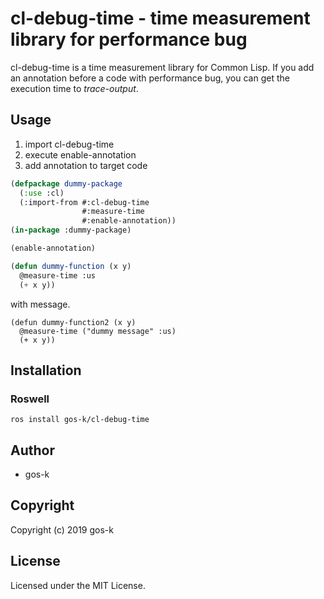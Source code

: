 # cl-debug-time - time measurement library for performance bug

cl-debug-time is a time measurement library for Common Lisp.
If you add an annotation before a code with performance bug, you can get the execution time to *trace-output*.

## Usage

1. import cl-debug-time
2. execute enable-annotation
3. add annotation to target code

```lisp
(defpackage dummy-package
  (:use :cl)
  (:import-from #:cl-debug-time
                #:measure-time
                #:enable-annotation))
(in-package :dummy-package)

(enable-annotation)

(defun dummy-function (x y)
  @measure-time :us
  (+ x y))
```

with message.

```
(defun dummy-function2 (x y)
  @measure-time ("dummy message" :us)
  (+ x y))
```

## Installation

### Roswell

```
ros install gos-k/cl-debug-time
```

## Author

* gos-k

## Copyright

Copyright (c) 2019 gos-k

## License

Licensed under the MIT License.

